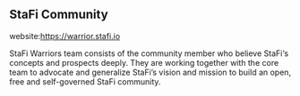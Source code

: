 ## StaFi Community

website:https://warrior.stafi.io

StaFi Warriors team consists of the community member who believe StaFi‘s concepts and prospects deeply. They are working together with the core team to advocate and generalize StaFi’s vision and mission to build an open, free and self-governed StaFi community.